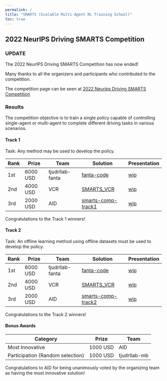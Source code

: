 ```yaml
---
permalink: /
title: "SMARTS (Scalable Multi-Agent RL Training School)"
toc: true
---
```


## 2022 NeurIPS Driving SMARTS Competition

### UPDATE

The 2022 NeurIPS Driving SMARTS Competition has now ended!

Many thanks to all the organizers and participants who contributed to the competition.

The competition page can be seen at [2022 Neurips Driving SMARTS Competition](/archive/2022_nips_driving_smarts/)

### Results

The competition objective is to train a single policy capable of controlling single-agent or multi-agent to complete different driving tasks in various scenarios.

#### Track 1

Task: Any method may be used to develop the policy.

| Rank        | Prize   | Team        | Solution    | Presentation |
| ----------- | ----------- | ----------- | ----------- | ----------- |
| 1st         | 6000 USD | tjudrllab-fanta  | [fanta-code](https://github.com/superCat-star/fanta-code)     | [wip]()     |
| 2nd         | 4000 USD | VCR         | [SMARTS_VCR](https://github.com/yuant95/SMARTS_VCR/tree/ddc23f73556eb946f02e0699cc0fa2294a0ffc38)     | [wip]()     |
| 3rd         | 2000 USD | AID         | [smarts-comp-track1](https://github.com/MCZhi/Predictive-Decision/tree/smarts-comp-track1)     | [wip]()     |

Congratulations to the Track 1 winners!

#### Track 2

Task: An offline learning method using offline datasets must be used to develop the policy.

| Rank        | Prize   | Team        | Solution    | Presentation |
| ----------- | ----------- | ----------- | ----------- | ----------- |
| 1st         | 6000 USD | tjudrllab-fanta  | [fanta-code](https://github.com/superCat-star/fanta-code)     | [wip]()     |
| 2nd         | 4000 USD | VCR         | [SMARTS_VCR](https://github.com/yuant95/SMARTS_VCR/tree/ddc23f73556eb946f02e0699cc0fa2294a0ffc38)     | [wip]()     |
| 3rd         | 2000 USD | AID         | [smarts-comp-track2](https://github.com/MCZhi/Predictive-Decision/tree/smarts-comp-track2)     | [wip]()     |


Congratulations to the Track 2 winners!

#### Bonus Awards

| Category        | Prize   | Team        |
| ----------- | ----------- | ----------- |
| Most Innovative         | 1000 USD | AID  |
| Participation (Random selection)   | 1000 USD | tjudrllab-mb  |

Congratulations to AID for being unanimously voted by the organizing team as having the most innovative solution!
